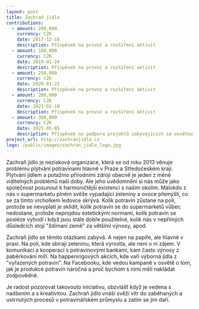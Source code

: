 ```yaml
---
layout: post
title: Zachraň jídlo
contributions:
  - amount: 200,000
    currency: CZK
    date: 2017-12-18
    description: Příspěvek na provoz a rozšíření aktivit
  - amount: 160,000
    currency: CZK
    date: 2019-01-24
    description: Příspěvek na provoz a rozšíření aktivit
  - amount: 250,000
    currency: CZK
    date: 2020-01-22
    description: Příspěvek na provoz a rozšíření aktivit
  - amount: 200,000
    currency: CZK
    date: 2021-02-10
    description: Příspěvek na provoz a rozšíření aktivit
  - amount: 300,000
    currency: CZK
    date: 2021-05-05
    description: Příspěvek na podpora projektů zabývajících se osvětou veřejnosti za účelem snížení plýtvání potravin a rozvoj projektu Oběd v nouzi
project_url: http://zachranjidlo.cz
logo: /public/images/zachran_jidlo_logo.jpg
---
```


Zachraň jídlo je nezisková organizace, která se od roku 2013 věnuje problému plýtvání potravinami hlavně v Praze a Středočeském kraji. Plýtvání jídlem a potažmo přírodními zdroji obecně je jeden z méně viditelných problémů naší doby. Ale jeho uvědomnění si nás může jako společnost posunout k harmoničtější existenci s naším okolím. Málokdo z nás v supermarketu plném svěže vypadající zeleniny a ovoce přemýšlí, co se za tímto vrcholkem ledovce skrývá. Kolik potravin zůstane na poli, protože se nevyplatí je sklidit, kolik potravin se do supermarketů vůbec nedostane, protože neprojdou estetickými normami, kolik potravin se posléze vyhodí i když jsou stále dobře použitelné, kolik nás v nepřímých důsledcích stojí "ždímaní země" za většími výnosy, apod.

Zachraň jídlo se těmito otázkami zabývá. A nejen na papíře, ale hlavně v praxi. Na poli, kde sbírají zeleninu, která vyrostla, ale není o ni zájem. V komunikaci a kooperaci s potravinovými bankami, kam často výnosy z paběrkování míří. Na happeningových akcích, kde vaří výborná jídla z "vyřazených potravin". Na Facebooku, kde vedou kampaně v osvětě o tom, jak je produkce potravin náročná a proč bychom s nimi měli nakládat zodpovědně.

Je radost pozorovat takovouto iniciativu, obzvlášť když je vedena s nadšením a s kreativitou. Zachraň jídlo vnáší svěží vítr do zaběhaných a ustrnutých procesů v potravinářském průmyslu a zatím se jim daří.
